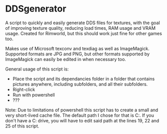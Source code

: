 # DDSgenerator

A script to quickly and easily generate DDS files for textures, with the goal of improving texture quality, reducing load times, RAM usage and VRAM usage.
Created for Rimworld, but this should work just fine for other games too.

Makes use of Microsoft texconv and texdiag as well as ImageMagick.
Supported formats are JPG and PNG, but other formats supported by ImageMagick can easily be edited in when necessary too.

General usage of this script is:
 - Place the script and its dependancies folder in a folder that contains pictures anywhere, including subfolders, and all their subfolders.
 - Right-click
 - Run with powershell
 - ???


Note: Due to limitations of powershell this script has to create a small and very short-lived cache file. The default path I chose for that is C:\. If you don't have a C: drive, you will have to edit said path at the lines 19, 22 and 25 of this script.